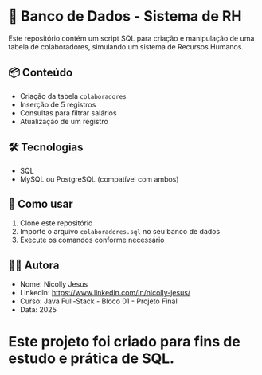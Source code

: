 # 🎲 Banco de Dados - Sistema de RH

Este repositório contém um script SQL para criação e manipulação de uma tabela de colaboradores, simulando um sistema de Recursos Humanos.

## 📦 Conteúdo
- Criação da tabela `colaboradores`
- Inserção de 5 registros
- Consultas para filtrar salários
- Atualização de um registro

## 🛠️ Tecnologias
- SQL
- MySQL ou PostgreSQL (compatível com ambos)

## 🚀 Como usar
1. Clone este repositório
2. Importe o arquivo `colaboradores.sql` no seu banco de dados
3. Execute os comandos conforme necessário

## 👩‍💻 Autora
- Nome: Nicolly Jesus
- Linkedln: https://www.linkedin.com/in/nicolly-jesus/
- Curso: Java Full-Stack - Bloco 01 - Projeto Final
- Data: 2025


# Este projeto foi criado para fins de estudo e prática de SQL.

